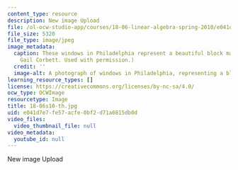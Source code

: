 ```yaml
---
content_type: resource
description: New image Upload
file: /ol-ocw-studio-app/courses/18-06-linear-algebra-spring-2010/e041d7e7fe57acfe0bf2d71a6815db0d_18-06s10-th.jpg
file_size: 5320
file_type: image/jpeg
image_metadata:
  caption: These windows in Philadelphia represent a beautiful block matrix. (Courtesy
    Gail Corbett. Used with permission.)
  credit: ''
  image-alt: A photograph of windows in Philadelphia, representing a block matrix.
learning_resource_types: []
license: https://creativecommons.org/licenses/by-nc-sa/4.0/
ocw_type: OCWImage
resourcetype: Image
title: 18-06s10-th.jpg
uid: e041d7e7-fe57-acfe-0bf2-d71a6815db0d
video_files:
  video_thumbnail_file: null
video_metadata:
  youtube_id: null
---
```

New image Upload
